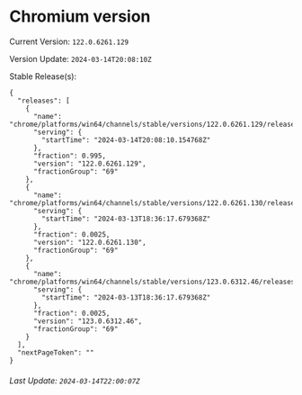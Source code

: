 # Chromium version

Current Version: `122.0.6261.129`

Version Update: `2024-03-14T20:08:10Z`

Stable Release(s):
```
{
  "releases": [
    {
      "name": "chrome/platforms/win64/channels/stable/versions/122.0.6261.129/releases/1710446890",
      "serving": {
        "startTime": "2024-03-14T20:08:10.154768Z"
      },
      "fraction": 0.995,
      "version": "122.0.6261.129",
      "fractionGroup": "69"
    },
    {
      "name": "chrome/platforms/win64/channels/stable/versions/122.0.6261.130/releases/1710354977",
      "serving": {
        "startTime": "2024-03-13T18:36:17.679368Z"
      },
      "fraction": 0.0025,
      "version": "122.0.6261.130",
      "fractionGroup": "69"
    },
    {
      "name": "chrome/platforms/win64/channels/stable/versions/123.0.6312.46/releases/1710354977",
      "serving": {
        "startTime": "2024-03-13T18:36:17.679368Z"
      },
      "fraction": 0.0025,
      "version": "123.0.6312.46",
      "fractionGroup": "69"
    }
  ],
  "nextPageToken": ""
}
```

###### Last Update: `2024-03-14T22:00:07Z`
        